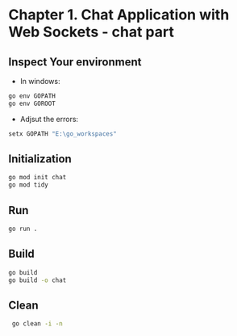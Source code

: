 # Chapter 1.  Chat Application with Web Sockets - chat part
## Inspect Your environment
* In windows:
```bash
go env GOPATH
go env GOROOT
```
* Adjsut the errors:
```bash
setx GOPATH "E:\go_workspaces"
```
## Initialization 
```bash
go mod init chat
go mod tidy
```
## Run 
```bash
go run .
```
## Build
```bash
go build
go build -o chat
```
## Clean
```bash
 go clean -i -n
```
